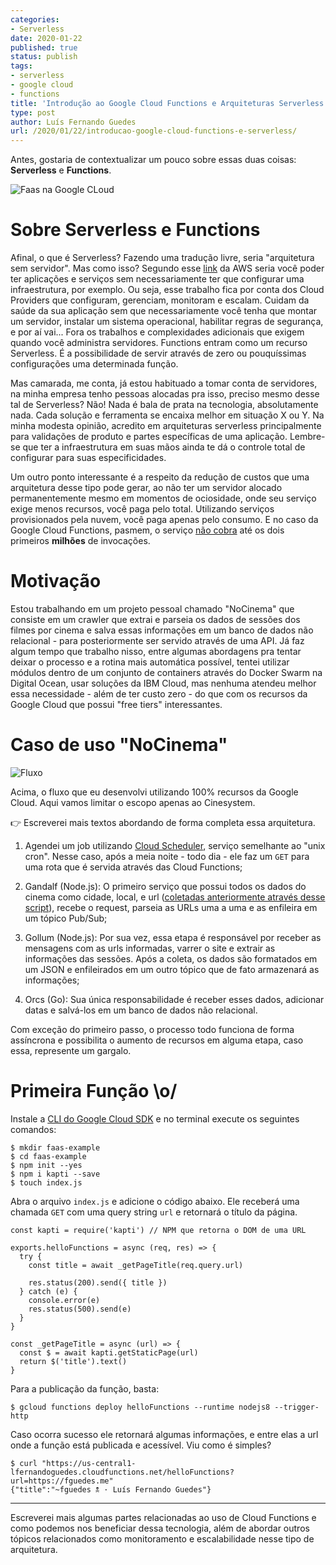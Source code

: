 ```yaml
---
categories:
- Serverless
date: 2020-01-22
published: true
status: publish
tags:
- serverless
- google cloud
- functions
title: 'Introdução ao Google Cloud Functions e Arquiteturas Serverless'
type: post
author: Luís Fernando Guedes
url: /2020/01/22/introducao-google-cloud-functions-e-serverless/
---
```


Antes, gostaria de contextualizar um pouco sobre essas duas coisas: **Serverless** e **Functions**.

![Faas na Google CLoud](/cloud-functions/faas.png)

# Sobre Serverless e Functions

Afinal, o que é Serverless? Fazendo uma tradução livre, seria "arquitetura sem servidor". Mas como isso? Segundo esse [link](https://aws.amazon.com/pt/lambda/serverless-architectures-learn-more/) da AWS seria você poder ter aplicações e serviços sem necessariamente ter que configurar uma infraestrutura, por exemplo. Ou seja, esse trabalho fica por conta dos Cloud Providers que configuram, gerenciam, monitoram e escalam. Cuidam da saúde da sua aplicação sem que necessariamente você tenha que montar um servidor, instalar um sistema operacional, habilitar regras de segurança, e por aí vai... Fora os trabalhos e complexidades adicionais que exigem quando você administra servidores. Functions entram como um recurso Serverless. É a possibilidade de servir através de zero ou pouquíssimas configurações uma determinada função.

Mas camarada, me conta, já estou habituado a tomar conta de servidores, na minha empresa tenho pessoas alocadas pra isso, preciso mesmo desse tal de Serverless? Não! Nada é bala de prata na tecnologia, absolutamente nada. Cada solução e ferramenta se encaixa melhor em situação X ou Y. Na minha modesta opinião, acredito em arquiteturas serverless principalmente para validações de produto e partes específicas de uma aplicação. Lembre-se que ter a infraestrutura em suas mãos ainda te dá o controle total de configurar para suas especificidades.

Um outro ponto interessante é a respeito da redução de custos que uma arquitetura desse tipo pode gerar, ao não ter um servidor alocado permanentemente mesmo em momentos de ociosidade, onde seu serviço exige menos recursos, você paga pelo total. Utilizando serviços provisionados pela nuvem, você paga apenas pelo consumo. E no caso da Google Cloud Functions, pasmem, o serviço [não cobra](https://cloud.google.com/functions/pricing) até os dois primeiros **milhões** de invocações.

# Motivação 

Estou trabalhando em um projeto pessoal chamado "NoCinema" que consiste em um crawler que extrai e parseia os dados de sessões dos filmes por cinema e salva essas informações em um banco de dados não relacional - para posteriormente ser servido através de uma API. Já faz algum tempo que trabalho nisso, entre algumas abordagens pra tentar deixar o processo e a rotina mais automática possível, tentei utilizar módulos dentro de um conjunto de containers através do Docker Swarm na Digital Ocean, usar soluções da IBM Cloud, mas nenhuma atendeu melhor essa necessidade - além de ter custo zero - do que com os recursos da Google Cloud que possui "free tiers" interessantes.

# Caso de uso "NoCinema"

![Fluxo](/cloud-functions/flow.png)

Acima, o fluxo que eu desenvolvi utilizando 100% recursos da Google Cloud. Aqui vamos limitar o escopo apenas ao Cinesystem.

👉 Escreverei mais textos abordando de forma completa essa arquitetura.

1. Agendei um job utilizando [Cloud Scheduler](https://cloud.google.com/scheduler/), serviço semelhante ao "unix cron". Nesse caso, após a meia noite - todo dia - ele faz um `GET` para uma rota que é servida através das Cloud Functions;

2. Gandalf (Node.js): O primeiro serviço que possui todos os dados do cinema como cidade, local, e url ([coletadas anteriormente através desse script](https://github.com/nocinema/gollum/blob/master/modules/cinesystem.crawler.class.js#L109)), recebe o request, parseia as URLs uma a uma e as enfileira em um tópico Pub/Sub;

3. Gollum (Node.js): Por sua vez, essa etapa é responsável por receber as mensagens com as urls informadas, varrer o site e extrair as informações das sessões. Após a coleta, os dados são formatados em um JSON e enfileirados em um outro tópico que de fato armazenará as informações;

4. Orcs (Go): Sua única responsabilidade é receber esses dados, adicionar datas e salvá-los em um banco de dados não relacional.

Com exceção do primeiro passo, o processo todo funciona de forma assíncrona e possibilita o aumento de recursos em alguma etapa, caso essa, represente um gargalo.

# Primeira Função \o/

Instale a [CLI do Google Cloud SDK](https://cloud.google.com/sdk/gcloud/) e no terminal execute os seguintes comandos:

```
$ mkdir faas-example
$ cd faas-example
$ npm init --yes
$ npm i kapti --save
$ touch index.js
```
Abra o arquivo `index.js` e adicione o código abaixo. Ele receberá uma chamada `GET` com uma query string `url` e retornará o título da página.

```
const kapti = require('kapti') // NPM que retorna o DOM de uma URL

exports.helloFunctions = async (req, res) => {
  try {
    const title = await _getPageTitle(req.query.url)

    res.status(200).send({ title })
  } catch (e) {
    console.error(e)
    res.status(500).send(e)
  }
}

const _getPageTitle = async (url) => {
  const $ = await kapti.getStaticPage(url)
  return $('title').text()
}
```
Para a publicação da função, basta:

```
$ gcloud functions deploy helloFunctions --runtime nodejs8 --trigger-http
```

Caso ocorra sucesso ele retornará algumas informações, e entre elas a url onde a função está publicada e acessível. Viu como é simples?

```
$ curl "https://us-central1-lfernandoguedes.cloudfunctions.net/helloFunctions?url=https://fguedes.me"
{"title":"~fguedes 🕱 · Luís Fernando Guedes"}
```

--- 

Escreverei mais algumas partes relacionadas ao uso de Cloud Functions e como podemos nos beneficiar dessa tecnologia, além de abordar outros tópicos relacionados como monitoramento e escalabilidade nesse tipo de arquitetura.
